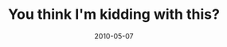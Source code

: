---
layout: base.njk
title : 'You think I&#39;m kidding with this?' 
view_title : 'You think I&#39;m kidding with this?' 
year : '2010' 
date : '2010-05-07' 
img_file : '/drawing/youthinkimkiddingwiththis.png' 
html_file : 'youthinkimkiddingwiththis' 
next_html : 'hasitonlybeenfiveyears.html' 
year_order : '68' 
permalink : "title/{{html_file}}.html"
---